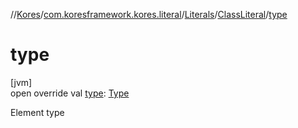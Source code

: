 //[Kores](../../../../index.md)/[com.koresframework.kores.literal](../../index.md)/[Literals](../index.md)/[ClassLiteral](index.md)/[type](type.md)

# type

[jvm]\
open override val [type](type.md): [Type](https://docs.oracle.com/javase/8/docs/api/java/lang/reflect/Type.html)

Element type
